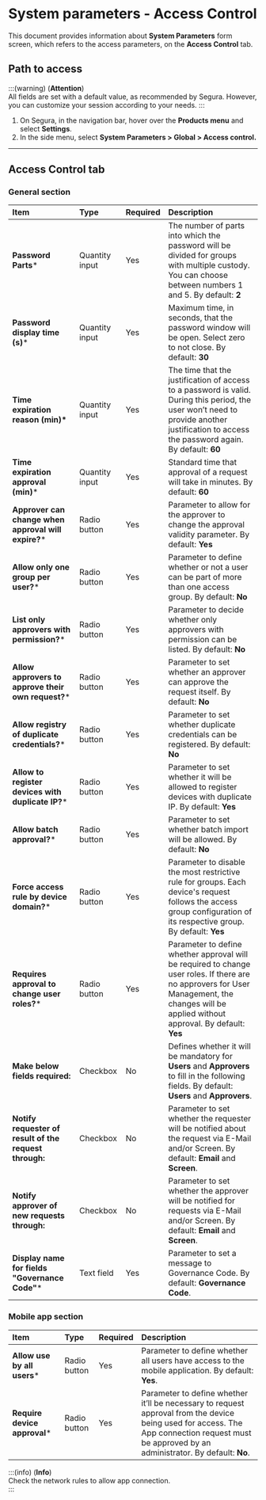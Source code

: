# System parameters - Access Control

This document provides information about **System Parameters** form screen, which refers to the access parameters, on the **Access Control** tab.

## Path to access

:::(warning) (**Attention**)  
All fields are set with a default value, as recommended by Segura. However, you can customize your session according to your needs.
:::

1. On Segura, in the navigation bar, hover over the **Products menu** and select **Settings**.  
2. In the side menu, select **System Parameters > Global > Access control.**

---
## Access Control tab

### General section

| **Item** | **Type** | **Required** | **Description** |
| :---- | :---- | :---- | :---- |
| **Password Parts*** | Quantity input | Yes | The number of parts into which the password will be divided for groups with multiple custody. You can choose between numbers 1 and 5\. By default: **2** |
| **Password display time (s)*** | Quantity input | Yes | Maximum time, in seconds, that the password window will be open. Select zero to not close. By default: **30** |
| **Time expiration reason (min)\*** | Quantity input | Yes | The time that the justification of access to a password is valid. During this period, the user won’t  need to provide another justification to access the password again. By default: **60** |
| **Time expiration approval (min)*** | Quantity input | Yes | Standard time that approval of a request will take in minutes. By default: **60** |
| **Approver can change when approval will expire?*** | Radio button | Yes | Parameter to allow for the approver to change the approval validity parameter. By default: **Yes** |
| **Allow only one group per user?*** | Radio button | Yes | Parameter to define whether or not a user can be part of more than one access group. By default: **No** |
| **List only approvers with permission?*** | Radio button | Yes | Parameter to decide whether only approvers with permission can be listed. By default: **No** |
| **Allow approvers to approve their own request?*** | Radio button | Yes | Parameter to set whether an approver can approve the request itself. By default: **No** |
| **Allow registry of duplicate credentials?*** | Radio button | Yes | Parameter to set whether duplicate credentials can be registered. By default: **No** |
| **Allow to register devices with duplicate IP?*** | Radio button | Yes | Parameter to set whether it will be allowed to register devices with duplicate IP. By default: **Yes** |
| **Allow batch approval?*** | Radio button | Yes | Parameter to set whether batch import will be allowed. By default: **No** |
| **Force access rule by device domain?*** | Radio button | Yes | Parameter to disable the most restrictive rule for groups. Each device's request follows the access group configuration of its respective group. By default: **Yes** |
| **Requires approval to change user roles?*** | Radio button | Yes | Parameter to define whether approval will be required to change user roles. If there are no approvers for User Management, the changes will be applied without approval. By default: **Yes** |
| **Make below fields required:** | Checkbox | No | Defines whether it will be mandatory for **Users** and **Approvers** to fill in the following fields. By default: **Users** and **Approvers**. |
| **Notify requester of result of the request through:** | Checkbox | No | Parameter to set whether the requester will be notified about the request via E-Mail and/or Screen. By default: **Email** and **Screen**. |
| **Notify approver of new requests through:** | Checkbox | No | Parameter to set whether the approver will be notified for requests via E-Mail and/or Screen. By default: **Email** and **Screen**. |
| **Display name for fields "Governance Code"*** | Text field | Yes | Parameter to set a message to Governance Code. By default: **Governance Code**. |

### Mobile app section

| **Item** | **Type** | **Required** | **Description** |
| :---- | :---- | :---- | :---- |
| **Allow use by all users*** | Radio button | Yes | Parameter to define whether all users have access to the mobile application. By default: **Yes**. |
| **Require device approval*** | Radio button | Yes | Parameter to define whether it’ll be necessary to request approval from the device being used for access. The App connection request must be approved by an administrator. By default: **No**. |

:::(info) (**Info**)  
Check the network rules to allow app connection.  
:::